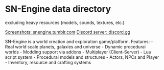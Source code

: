 
# SN-Engine data directory 
excluding heavy resources (models, sounds, textures, etc.)

[Screenshots: snengine.tumblr.com](http://snengine.tumblr.com/)
[Discord server: discord.gg](https://discord.gg/mfnbmg6)
 
 
SN-Engine is a world creation and exploration game/platform.
Features:
    - Real world scale planets, galaxies and universe
    - Dynamic procedural worlds
    - Modding support via addons
    - Multiplayer (Client-Server)
    - Lua script system
    - Procedural models and structures
    - Actors, NPCs and Player
    - Inventory, resource and crafting systems

